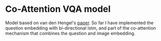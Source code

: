# Co-Attention VQA model 

Model based on van den Hengel's [paper](https://arxiv.org/abs/1707.04968). So far I have implemented the question embedding with bi-directional lstm, and part of the co-attention mechanism that combines the question and image embedding.
